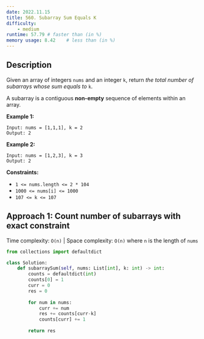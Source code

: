 ```yaml
---
date: 2022.11.15
title: 560. Subarray Sum Equals K
difficulty:
    - medium
runtime: 57.79 # faster than (in %)
memory usage: 8.42    # less than (in %)
---
```

## Description
Given an array of integers `nums` and an integer `k`, return *the total number of subarrays whose sum equals to* `k`.

A subarray is a contiguous **non-empty** sequence of elements within an array.

**Example 1:**

```
Input: nums = [1,1,1], k = 2
Output: 2

```

**Example 2:**

```
Input: nums = [1,2,3], k = 3
Output: 2

```

**Constraints:**

- `1 <= nums.length <= 2 * 104`
- `1000 <= nums[i] <= 1000`
- `107 <= k <= 107`

## Approach 1: Count number of subarrays with exact constraint
Time complexity: `O(n)`    |    Space complexity: `O(n)`
where `n` is the length of `nums`

``` python
from collections import defaultdict

class Solution:
    def subarraySum(self, nums: List[int], k: int) -> int:
        counts = defaultdict(int)
        counts[0] = 1
        curr = 0
        res = 0
        
        for num in nums:
            curr += num
            res += counts[curr-k]
            counts[curr] += 1
        
        return res
```